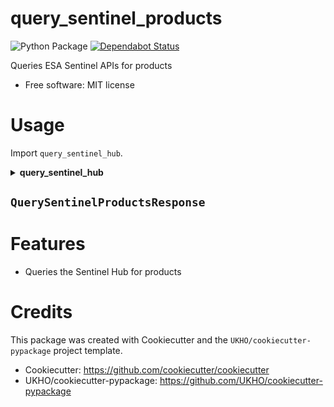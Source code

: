 # query_sentinel_products

![Python Package](https://github.com/UKHO/query_sentinel_products/workflows/Python%20package/badge.svg)
[![Dependabot Status](https://api.dependabot.com/badges/status?host=github&repo=UKHO/query_sentinel_products&identifier=304287716)](https://dependabot.com)

Queries ESA Sentinel APIs for products


* Free software: MIT license

# Usage
Import `query_sentinel_hub`.

<details>
<summary><strong>query_sentinel_hub</strong></summary>

<p>

**Positional arguments:**

* `sentinel_product_request` (_SentinelProductRequest_)

    Request object containing the details of the query. You can use the builder to
    construct

**Keyword arguments:**

* `log_level` (_int_)

    Level for which to log at use `logging` to define correct level

**Returns:** _QuerySentinelProductsResponse_ object
</p>
</details>




## `QuerySentinelProductsResponse`

# Features

* Queries the Sentinel Hub for products

# Credits

This package was created with Cookiecutter and the `UKHO/cookiecutter-pypackage` project template.

* Cookiecutter: https://github.com/cookiecutter/cookiecutter
* UKHO/cookiecutter-pypackage: https://github.com/UKHO/cookiecutter-pypackage
